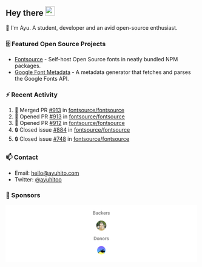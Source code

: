 ## Hey there <img src="https://media.giphy.com/media/hvRJCLFzcasrR4ia7z/giphy.gif" width="25" height="25">

📝 I'm Ayu. A student, developer and an avid open-source enthusiast.

### 🗄 Featured Open Source Projects

- [Fontsource](https://github.com/fontsource/fontsource) - Self-host Open Source fonts in neatly bundled NPM packages.
- [Google Font Metadata](https://github.com/fontsource/google-font-metadata) - A metadata generator that fetches and parses the Google Fonts API.

### ⚡ Recent Activity

<!--START_SECTION:activity-->

1. 🎉 Merged PR [#913](https://github.com/fontsource/fontsource/pull/913) in [fontsource/fontsource](https://github.com/fontsource/fontsource)
2. 💪 Opened PR [#913](https://github.com/fontsource/fontsource/pull/913) in [fontsource/fontsource](https://github.com/fontsource/fontsource)
3. 💪 Opened PR [#912](https://github.com/fontsource/fontsource/pull/912) in [fontsource/fontsource](https://github.com/fontsource/fontsource)
4. 🔒 Closed issue [#884](https://github.com/fontsource/fontsource/issues/884) in [fontsource/fontsource](https://github.com/fontsource/fontsource)
5. 🔒 Closed issue [#748](https://github.com/fontsource/fontsource/issues/748) in [fontsource/fontsource](https://github.com/fontsource/fontsource)
<!--END_SECTION:activity-->

### 📫 Contact

- Email: hello@ayuhito.com
- Twitter: [@ayuhitoo](https://twitter.com/ayuhitoo)

### :sparkling_heart: Sponsors

<p align="center">
  <a href="https://cdn.jsdelivr.net/gh/ayuhito/ayuhito/sponsors.svg">
    <img src='https://raw.githubusercontent.com/ayuhito/ayuhito/master/sponsors.svg'/>
  </a>
</p>
